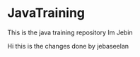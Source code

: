# JavaTraining
This is the java training repository
Im Jebin

Hi this is the changes done by jebaseelan